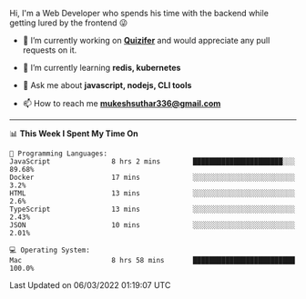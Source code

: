 Hi, I'm a Web Developer who spends his time with the backend while getting lured by the frontend 😜

- 🔭 I’m currently working on **[Quizifer](https://github.com/SutharMukesh/Quizifer/)** and would appreciate any pull requests on it.

- 🌱 I’m currently learning **redis, kubernetes**

- 💬 Ask me about **javascript, nodejs, CLI tools**

- 📫 How to reach me **mukeshsuthar336@gmail.com**

---
<!--START_SECTION:waka-->
📊 **This Week I Spent My Time On** 

```text
💬 Programming Languages: 
JavaScript               8 hrs 2 mins        ██████████████████████░░░   89.68% 
Docker                   17 mins             ░░░░░░░░░░░░░░░░░░░░░░░░░   3.2% 
HTML                     13 mins             ░░░░░░░░░░░░░░░░░░░░░░░░░   2.6% 
TypeScript               13 mins             ░░░░░░░░░░░░░░░░░░░░░░░░░   2.43% 
JSON                     10 mins             ░░░░░░░░░░░░░░░░░░░░░░░░░   2.01%

💻 Operating System: 
Mac                      8 hrs 58 mins       █████████████████████████   100.0%

```


 Last Updated on 06/03/2022 01:19:07 UTC
<!--END_SECTION:waka-->
